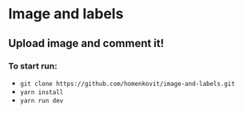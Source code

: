 # Image and labels

## Upload image and comment it!

### To start run:
- `git clone https://github.com/homenkovit/image-and-labels.git`
- `yarn install`
- `yarn run dev`
